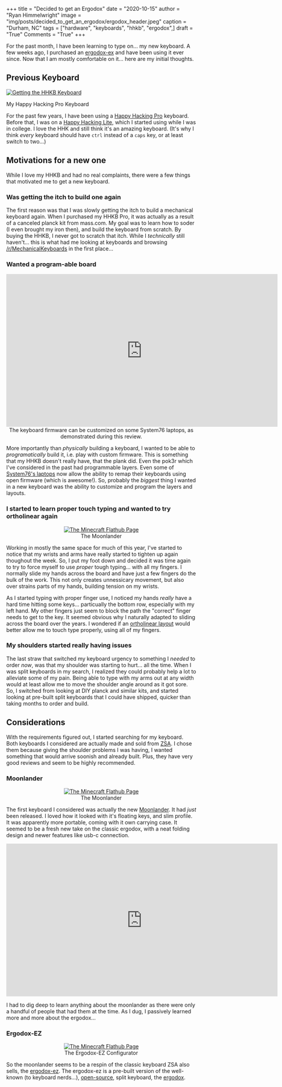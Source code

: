 +++
title   = "Decided to get an Ergodox"
date    = "2020-10-15"
author  = "Ryan Himmelwright"
image   = "img/posts/decided_to_get_an_ergodox/ergodox_header.jpeg"
caption = "Durham, NC"
tags    = ["hardware", "keyboards", "hhkb", "ergodox",]
draft   = "True"
Comments = "True"
+++

For the past month, I have been learning to type on... my new keyboard. A few
weeks ago, I purchased an [ergodox-ex]() and have been using it ever since. Now
that I am mostly comfortable on it... here are my initial thoughts.

<!--more-->

## Previous Keyboard

<a href="../../img/posts/new-hhkb-pro2/got-hhkb.jpg"><img alt="Getting the HHKB
Keyboard" src="../../img/posts/new-hhkb-pro2/got-hhkb.jpg" style="max-width:
100%;"/></a>
<div class="caption">My Happy Hacking Pro Keyboard</div>

For the past few years, I have been using a [Happy Hacking Pro]() keyboard.
Before that, I was on a [Happy Hacking Lite](), which I started using while I
was in college. I love the HHK and still think it's an amazing keyboard. (It's
why I think *every* keyboard should have `ctrl` instead of a `caps` key, or at
least switch to two...)


## Motivations for a new one

While I love my HHKB and had no real complaints, there were a few things that
motivated me to get a new keyboard.


### Was getting the itch to build one again

The first reason was that I was slowly getting the itch to build a mechanical
keyboard again. When I purchased my HHKB Pro, it was actually as a result of a
canceled planck kit from mass.com. My goal was to learn how to soder (I even
brought my iron then), and build the keyboard from scratch. By buying the HHKB,
I never got to scratch that itch. While I *technically* still haven't... this
is what had me looking at keyboards and browsing
[/r/MechanicalKeyboards](https://www.reddit.com/r/MechanicalKeyboards/) in the
first place...

### Wanted a program-able board
<center>
<iframe width="720" height="405" src="https://www.youtube.com/embed/5aJ9U5t9oD4?start=557" frameborder="0" allow="accelerometer; autoplay; clipboard-write; encrypted-media; gyroscope; picture-in-picture" allowfullscreen></iframe>
<div class="caption">The keyboard firmware can be customized on some System76 laptops, as demonstrated during this review.</div>
</center>


More importantly than *physically* building a keyboard, I wanted to be able to
*programatically* build it, i.e. play with custom firmware. This is something
that my HHKB doesn't really have, that the plank did. Even the pok3r which I've
considered in the past had programmable layers. Even some of [System76's
laptops](https://system76.com/laptops)
now allow the ability to remap their keyboards using open firmware
(which is awesome!). So, probably the *biggest* thing I wanted in a new
keyboard was the ability to customize and program the layers and layouts.


### I started to learn proper touch typing and wanted to try ortholinear again

<center>
<a href="/img/posts/decided_to_get_an_ergodox/touch_type_diagram.jpg">
<img alt="The Minecraft Flathub Page" src="/img/posts/decided_to_get_an_ergodox/touch_type_diagram.jpg" style="max-width: 100%;"/></a>
<div class="caption">The Moonlander</div>
</center>

Working in mostly the same space for much of this year, I've started to notice
that my wrists and arms have really started to tighten up again thoughout the
week. So, I put my foot down and decided it was time again to try to force
myself to use *proper* tough typing... with all my fingers. I normally slide
my hands across the board and have just a few fingers do the bulk of the work.
This not only creates unnessicary movement, but also over strains parts of my
hands, building tension on my wrists.

As I started typing with proper finger use, I noticed my hands *really* have a
hard time hitting some keys... particually the bottom row, especially with my
left hand. My other fingers just seem to block the path the "correct" finger
needs to get to the key. It seemed obvious why I naturally adapted to sliding
across the board over the years. I wondered if an
[ortholinear layout]() would better allow me to touch type properly, using all
of my fingers.


### My shoulders started really having issues

The last straw that switched my keyboard urgency to something I *needed* to
order *now*, was that my shoulder was starting to hurt... all the time. When I
was split keyboards in my search, I realized they could probably help a lot to
alleviate some of my pain. Being able to type with my arms out at any width
would at least allow me to move the shoulder angle around as it got sore. So, I
switched from looking at DIY planck and similar kits, and started looking at
pre-built split keyboards that I could have shipped, quicker than taking months
to order and build.

## Considerations

With the requirements figured out, I started searching for my keyboard. Both
keyboards I considered are actually made and sold from
[ZSA](https://zsa.io). I chose them because giving the
shoulder problems I was having, I wanted something that would arrive soonish
and already built. Plus, they have very good reviews and seem to be highly
recommended.

### Moonlander

<center>
<a href="/img/posts/decided_to_get_an_ergodox/moonlander.png">
<img alt="The Minecraft Flathub Page" src="/img/posts/decided_to_get_an_ergodox/moonlander.png" style="max-width: 100%;"/></a>
<div class="caption">The Moonlander</div>
</center>

The first keyboard I considered was actually the new
[Moonlander](https://www.zsa.io/moonlander/). It had *just* been released. I
loved how it looked with it's floating keys, and slim profile. It was
apparently more portable, coming with it own carrying case. It seemed to
be a fresh new take on the classic ergodox, with a neat folding design and
newer features like usb-c connection.

<center>
<iframe width="720" height="405" src="https://www.youtube.com/embed/mWu-_ACpSgY" frameborder="0" allow="accelerometer; autoplay; clipboard-write; encrypted-media; gyroscope; picture-in-picture" allowfullscreen></iframe>
</center>

I had to dig deep to learn anything about the moonlander as there were only a
handful of people that had them at the time. As I dug, I passively learned
more and more about the ergodox...


### Ergodox-EZ

<center>
<a href="/img/posts/decided_to_get_an_ergodox/ergodox_configurator.png">
<img alt="The Minecraft Flathub Page" src="/img/posts/decided_to_get_an_ergodox/ergodox_configurator.png" style="max-width: 100%;"/></a>
<div class="caption">The Ergodox-EZ Configurator</div>
</center>


So the moonlander seems to be a respin of the classic keyboard ZSA also sells,
the [ergodox-ez](https://ergodox-ez.com). The ergodox-ez is a pre-built version
of the well-known (to keyboard nerds...),
[open-source](https://github.com/Ergodox-io), split keyboard, the
[ergodox](https://deskthority.net/wiki/ErgoDox).


